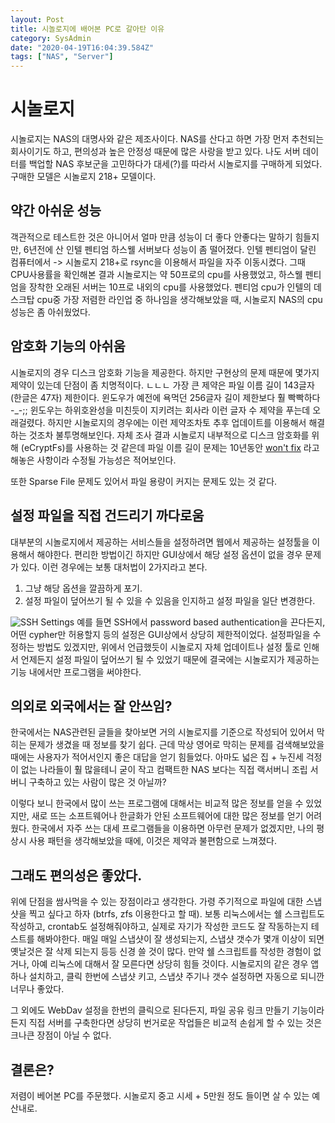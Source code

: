 ```yaml
---
layout: Post
title: 시놀로지에 배어본 PC로 갈아탄 이유
category: SysAdmin
date: "2020-04-19T16:04:39.584Z"
tags: ["NAS", "Server"]
---
```

# 시놀로지
시놀로지는 NAS의 대명사와 같은 제조사이다. NAS를 산다고 하면 가장 먼저 추천되는 
회사이기도 하고, 편의성과 높은 안정성 때문에 많은 사랑을 받고 있다. 
나도 서버 데이터를 백업할 NAS 후보군을 고민하다가 대세(?)를 따라서 시놀로지를 
구매하게 되었다. 구매한 모델은 시놀로지 218+ 모델이다. 

## 약간 아쉬운 성능
객관적으로 테스트한 것은 아니어서 얼마 만큼 성능이 더 좋다 안좋다는 말하기 힘들지만, 6년전에 산 인텔 펜티엄 하스웰 서버보다 성능이 좀 떨어졌다. 
인텔 펜티엄이 달린 컴퓨터에서 -> 시놀로지 218+로 rsync을 이용해서 파일을 자주 이동시켰다. 
그때 CPU사용률을 확인해본 결과 시놀로지는 약 50프로의 cpu를 사용했었고, 하스웰 펜티엄을 장착한 오래된 서버는 10프로 내외의 cpu를 사용했었다.
펜티엄 cpu가 인텔의 데스크탑 cpu중 가장 저렴한 라인업 중 하나임을 생각해보았을 때,
시놀로지 NAS의 cpu성능은 좀 아쉬웠었다. 

## 암호화 기능의 아쉬움
시놀로지의 경우 디스크 암호화 기능을 제공한다. 
하지만 구현상의 문제 때문에 몇가지 제약이 있는데 단점이 좀 치명적이다.
ㄴㄴㄴ
가장 큰 제약은 파일 이름 길이 143글자 (한글은 47자) 제한이다.
윈도우가 예전에 욕먹던 256글자 길이 제한보다 훨 빡빡하다 -_-;;
윈도우는 하위호완성을 미친듯이 지키려는 회사라 이런 글자 수 제약을
푸는데 오래걸렸다. 하지만 시놀로지의 경우에는 이런 제약조차토 추후 
업데이트를 이용해서 해결하는 것조차 불투명해보인다. 자체 조사 결과
시놀로지 내부적으로 디스크 암호화를 위해 (eCryptFs)를 사용하는 것 같은데 
파일 이름 길이 문제는 10년동안 
[won't fix](https://bugs.launchpad.net/ecryptfs/+bug/344878) 
라고 해놓은 사항이라 수정될 가능성은 적어보인다.

또한 Sparse File 문제도 있어서 파일 용량이 커지는 문제도 있는 것 같다.

## 설정 파일을 직접 건드리기 까다로움 
대부분의 시놀로지에서 제공하는 서비스들을 설정하려면
웹에서 제공하는 설정툴을 이용해서 해야한다. 편리한 방법이긴
하지만 GUI상에서 해당 설정 옵션이 없을 경우 문제가 있다.
이런 경우에는 보통 대처법이 2가지라고 본다.
1. 그냥 해당 옵션을 깔끔하게 포기.
2. 설정 파일이 덮어쓰기 될 수 있을 수 있음을 인지하고 
설정 파일을 일단 변경한다. 

![SSH Settings](~@assets/img/synology/ssh.png)
예를 들면 SSH에서 password based authentication을 끈다든지, 어떤 cypher만 허용할지 등의 설정은 GUI상에서 상당히 제한적이었다. 설정파일을 수정하는 방법도 있겠지만, 위에서 언급했듯이 시놀로지 자체 업데이트나 설정 툴로 인해서 언제든지 설정 파일이 덮어쓰기 될 수 있었기 때문에 결국에는 시놀로지가 제공하는 기능 내에서만 프로그램을 써야한다.

## 의외로 외국에서는 잘 안쓰임?
한국에서는 NAS관련된 글들을 찾아보면 거의 시놀로지를 기준으로 작성되어 있어서 막히는 문제가 생겼을 때 정보를 찾기 쉽다. 근데 막상 영어로 막히는 문제를 검색해보았을 때에는 사용자가 적어서인지 좋은 대답을 얻기 힘들었다. 
아마도 넓은 집 + 누진세 걱정이 없는 나라들이 훨 많을테니 굳이 
작고 컴팩트한 NAS 보다는 직접 랙서버니 조립 서버니 구축하고 있는 사람이
많은 것 아닐까? 

이렇다 보니 한국에서 많이 쓰는 프로그램에 대해서는 비교적 많은 정보를 얻을 수 있었지만, 새로 뜨는 소프트웨어나 한글화가 안된 소프트웨어에 대한 많은 정보를 얻기 어려웠다. 한국에서 자주 쓰는 대세 프로그램들을 이용하면 아무런 문제가 없겠지만, 
나의 평상시 사용 패턴을 생각해보았을 때에, 이것은 제약과 불편함으로 느껴졌다. 

## 그래도 편의성은 좋았다.
위에 단점을 쌈사먹을 수 있는 장점이라고 생각한다. 가령 주기적으로 파일에 대한 스냅샷을 찍고 싶다고 하자 (btrfs, zfs 이용한다고 할 때). 보통 리눅스에서는 쉘 스크립트도 작성하고, crontab도 설정해줘야하고, 실제로 자기가 작성한
코드도 잘 작동하는지 테스트를 해봐야한다. 매일 매일 스냅샷이 잘 생성되는지, 스냅샷 갯수가 몇개 이상이 되면 옛날것은 잘 삭제 되는지 등등 신경 쓸 것이 많다. 만약 쉘 스크립트를 작성한 경험이 없거나, 아예 리눅스에 대해서 잘 모른다면 상당히 힘들 것이다. 시놀로지의 같은 경우 앱 하나 설치하고, 클릭 한번에 스냅샷 키고, 스냅샷 주기나 갯수 설정하면 자동으로 되니깐 너무나 좋았다. 

그 외에도 WebDav 설정을 한번의 클릭으로 된다든지, 파일 공유 링크 만들기 기능이라든지 직접 서버를 구축한다면 상당히 번거로운 작업들은 비교적 손쉽게 할 수 있는 것은 크나큰 장점이 아닐 수 없다.

## 결론은?
저렴이 베어본 PC를 주문했다. 시놀로지 중고 시세 + 5만원 정도 들이면 살 수 있는 예산내로. 
